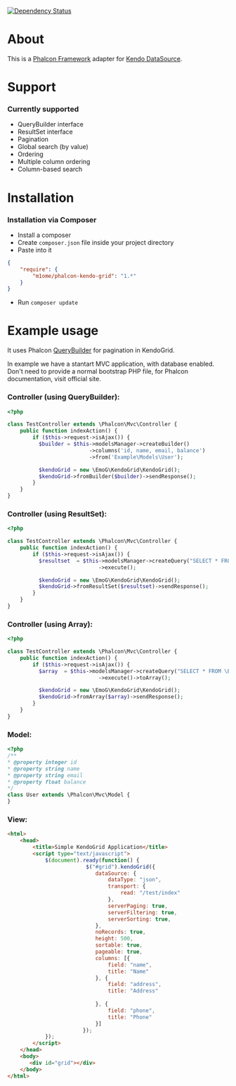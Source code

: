 

[![Dependency Status](https://www.versioneye.com/user/projects/54de663d271c93aa12000002/badge.svg?style=flat)](https://www.versioneye.com/user/projects/54de663d271c93aa12000002)


# About
This is a [Phalcon Framework](http://phalconphp.com/) adapter for [Kendo DataSource](http://www.telerik.com/kendo-ui).
# Support
### Currently supported
* QueryBuilder interface
* ResultSet interface
* Pagination
* Global search (by value)
* Ordering
* Multiple column ordering
* Column-based search

# Installation
### Installation via Composer
* Install a composer
* Create `composer.json` file inside your project directory
* Paste into it
```json
{
    "require": {
        "m1ome/phalcon-kendo-grid": "1.*"
    }
}
```
* Run `composer update`

# Example usage
It uses Phalcon [QueryBuilder](http://docs.phalconphp.com/en/latest/api/Phalcon_Mvc_Model_Query_Builder.html) for pagination in KendoGrid.

In example we have a stantart MVC application, with database enabled. Don't need to provide a normal bootstrap PHP file, for Phalcon documentation, visit official site.

### Controller (using QueryBuilder):
```php
<?php

class TestController extends \Phalcon\Mvc\Controller {
    public function indexAction() {
        if ($this->request->isAjax()) {
          $builder = $this->modelsManager->createBuilder()
                          ->columns('id, name, email, balance')
                          ->from('Example\Models\User');

          $kendoGrid = new \EmoG\KendoGrid\KendoGrid();
          $kendoGrid->fromBuilder($builder)->sendResponse();
        }
    }
}
```

### Controller (using ResultSet):
```php
<?php

class TestController extends \Phalcon\Mvc\Controller {
    public function indexAction() {
        if ($this->request->isAjax()) {
          $resultset  = $this->modelsManager->createQuery("SELECT * FROM \Example\Models\User")
                             ->execute();

          $kendoGrid = new \EmoG\KendoGrid\KendoGrid();
          $kendoGrid->fromResultSet($resultset)->sendResponse();
        }
    }
}
```

### Controller (using Array):
```php
<?php

class TestController extends \Phalcon\Mvc\Controller {
    public function indexAction() {
        if ($this->request->isAjax()) {
          $array  = $this->modelsManager->createQuery("SELECT * FROM \Example\Models\User")
                             ->execute()->toArray();

          $kendoGrid = new \EmoG\KendoGrid\KendoGrid();
          $kendoGrid->fromArray($array)->sendResponse();
        }
    }
}
```

### Model:
```php
<?php
/**
* @property integer id
* @property string name
* @property string email
* @property float balance
*/
class User extends \Phalcon\Mvc\Model {
}
```

### View:
```html
<html>
    <head>
        <title>Simple KendoGrid Application</title>
        <script type="text/javascript">
            $(document).ready(function() {
                         $("#grid").kendoGrid({                          
                            dataSource: {
                                dataType: "json",
                                transport: {
                                    read: "/test/index"
                                },                          
                                serverPaging: true,
                                serverFiltering: true,
                                serverSorting: true,
                            },
                            noRecords: true,
                            height: 500, 
                            sortable: true,
                            pageable: true,
                            columns: [{
                                field: "name",
                                title: "Name"                      
                            }, {
                                field: "address",
                                title: "Address"           
                
                            }, {
                                field: "phone",
                                title: "Phone"
                            }]
                        });
            });
        </script>
    </head>
    <body>
       <div id="grid"></div>
    </body>
</html>

